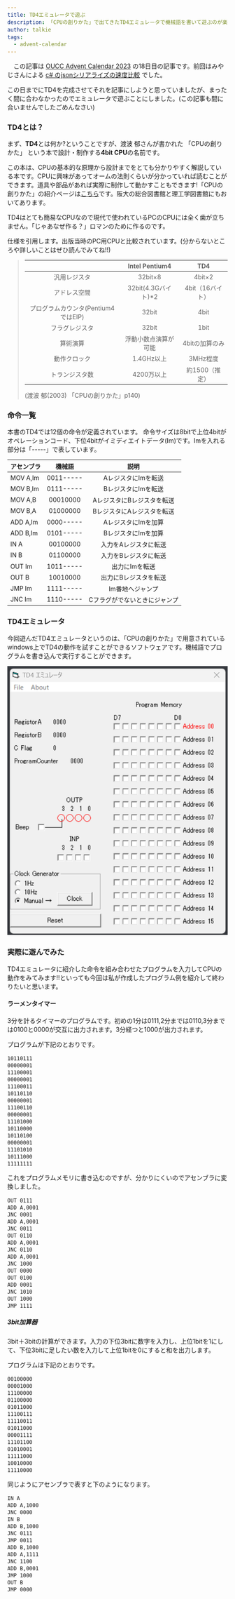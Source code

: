 ```yaml
---
title: TD4エミュレータで遊ぶ
description: 「CPUの創りかた」で出てきたTD4エミュレータで機械語を書いて遊ぶのが楽しかったので紹介します。
author: talkie
tags:
  - advent-calendar
---
```


　この記事は [OUCC Advent Calendar 2023](https://adventar.org/calendars/9315) の18日目の記事です。前回はみやじさんによる [c# のjsonシリアライズの速度比較](https://oucc.org/blog/articles/1001/) でした。

この日までにTD4を完成させてそれを記事にしようと思っていましたが、まったく間に合わなかったのでエミュレータで遊ぶことにしました。(この記事も間に合いませんでしたごめんなさい) 


### TD4とは？
まず、**TD4**とは何か?ということですが、渡波 郁さんが書かれた 「CPUの創りかた」 という本で設計・制作する**4bit CPU**の名前です。

この本は、CPUの基本的な原理から設計までをとても分かりやすく解説している本です。CPUに興味があってオームの法則くらいが分かっていれば読むことができます。道具や部品があれば実際に制作して動かすこともできます!「CPUの創りかた」の紹介ページは[こちら](https://book.mynavi.jp/ec/products/detail/id=22065)です。阪大の総合図書館と理工学図書館にもおいてあります。

TD4はとても簡易なCPUなので現代で使われているPCのCPUには全く歯が立ちません。「じゃあなぜ作る？」ロマンのために作るのです。

仕様を引用します。出版当時のPC用CPUと比較されています。(分からないところや詳しいことはぜひ読んでみてね!!)

> 
> | | Intel Pentium4 | TD4 |
> |:-:|:-:|:-:|
> | 汎用レジスタ | 32bit×8 | 4bit×2 |
> | アドレス空間 | 32bit(4.3Gバイト)*2 | 4bit（16バイト） |
> | プログラムカウンタ(Pentium4ではEIP) | 32bit | 4bit |
> | フラグレジスタ | 32bit | 1bit |
> | 算術演算 | 浮動小数点演算が可能 | 4bitの加算のみ |
> | 動作クロック | 1.4GHz以上 | 3MHz程度 |
> | トランジスタ数 | 4200万以上 | 約1500（推定） |
> (渡波 郁(2003) 「CPUの創りかた」p140)


### 命令一覧
本書のTD4では12個の命令が定義されています。
命令サイズは8bitで上位4bitがオペレーションコード、下位4bitがイミディエイトデータ(Im)です。Imを入れる部分は「-----」で表しています。


|アセンブラ|機械語|説明|
|:-------|:------:|:-:|
|MOV A,Im|0011-----|AレジスタにImを転送|
|MOV B,Im|0111-----|BレジスタにImを転送|
|MOV A,B |00010000|AレジスタにBレジスタを転送|
|MOV B,A |01000000|BレジスタにAレジスタを転送|
|ADD A,Im|0000-----|AレジスタにImを加算|
|ADD B,Im|0101-----|BレジスタにImを加算|
|IN A    |00100000|入力をAレジスタに転送|
|IN B    |01100000|入力をBレジスタに転送|
|OUT Im  |1011-----|出力にImを転送|
|OUT B   |10010000|出力にBレジスタを転送|
|JMP Im  |1111-----|Im番地へジャンプ|
|JNC Im  |1110-----|Cフラグがでないときにジャンプ|

### TD4エミュレータ
今回遊んだTD4エミュレータというのは、「CPUの創りかた」で用意されているwindows上でTD4の動作を試すことができるソフトウェアです。機械語でプログラムを書き込んで実行することができます。

![](./2023-12-18-td4/img.png)

### 実際に遊んでみた
TD4エミュレータに紹介した命令を組み合わせたプログラムを入力してCPUの動作をみてみます!!といっても今回は私が作成したプログラム例を紹介して終わりたいと思います。

#### ラーメンタイマー
3分を計るタイマーのプログラムです。初めの1分は0111,2分までは0110,3分までは0100と0000が交互に出力されます。3分経つと1000が出力されます。

プログラムが下記のとおりです。
```
10110111
00000001
11100001
00000001
11100011
10110110
00000001
11100110
00000001
11101000
10110000
10110100
00000001
11101010
10111000
11111111
```
これをプログラムメモリに書き込むのですが、分かりにくいのでアセンブラに変換しました。
```
OUT 0111
ADD A,0001
JNC 0001
ADD A,0001
JNC 0011
OUT 0110
ADD A,0001
JNC 0110
ADD A,0001
JNC 1000
OUT 0000
OUT 0100
ADD 0001
JNC 1010
OUT 1000
JMP 1111
```

##### 3bit加算器
3bit＋3bitの計算ができます。入力の下位3bitに数字を入力し、上位1bitを1にして、下位3bitに足したい数を入力して上位1bitを0にすると和を出力します。

プログラムは下記のとおりです。
```
00100000
00001000
11100000
01100000
01011000
11100111
11110011
01011000
00001111
11101100
01010001
11111000
10010000
11110000

```
同じようにアセンブラで表すと下のようになります。
```
IN A
ADD A,1000
JNC 0000
IN B
ADD B,1000
JNC 0111
JMP 0011
ADD B,1000
ADD A,1111
JNC 1100
ADD B,0001
JMP 1000
OUT B
JMP 0000
```